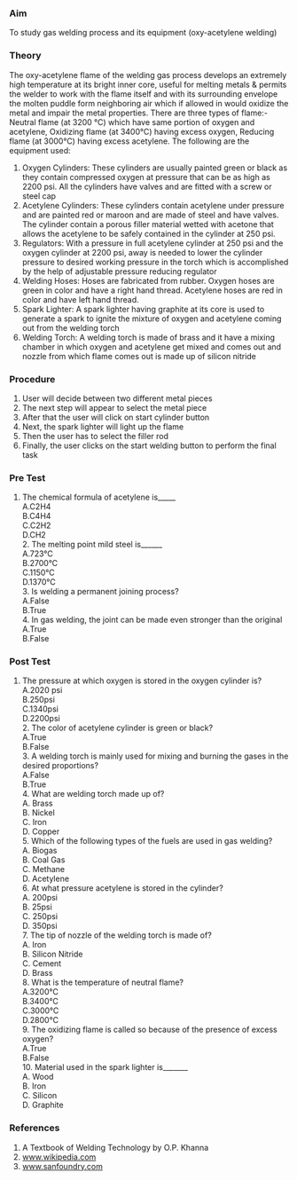 ### Aim
To study gas welding process and its equipment (oxy-acetylene welding)
### Theory
The oxy-acetylene flame of the welding gas process develops an extremely high temperature at its bright inner core, useful for melting metals & permits the welder to work with the flame itself and with its surrounding envelope the molten puddle form neighboring air which if allowed in would oxidize the metal and impair the metal properties. There are three types of flame:-Neutral flame (at 3200 °C) which have same portion of oxygen and acetylene, Oxidizing flame (at 3400°C) having excess oxygen, Reducing flame (at 3000°C) having excess acetylene.
The following are the equipment used:
1. Oxygen Cylinders: These cylinders are usually painted green or black as they contain compressed oxygen at pressure that can be as high as 2200 psi. All the cylinders have valves and are fitted with a screw or steel cap
2. Acetylene Cylinders: These cylinders contain acetylene under pressure and are painted red or maroon and are made of steel and have valves. The cylinder contain a porous filler material wetted with acetone that allows the acetylene to be safely contained in the cylinder at 250 psi.
3. Regulators: With a pressure in full acetylene cylinder at 250 psi and the oxygen cylinder at 2200 psi, away is needed to lower the cylinder pressure to desired working pressure in the torch which is accomplished by the help of adjustable pressure reducing regulator 
4. Welding Hoses: Hoses are fabricated from rubber. Oxygen hoses are green in color and have a right hand thread. Acetylene hoses are red in color and have left hand thread.
5. Spark Lighter: A spark lighter having graphite at its core is used to generate a spark to ignite the mixture of oxygen and acetylene coming out from the welding torch
6. Welding Torch: A welding torch is made of brass and it have a mixing chamber in which oxygen and acetylene get mixed and comes out and nozzle from which flame comes out  is made up of silicon nitride 

### Procedure
1. User will decide between two different metal pieces
2. The next step will appear to select the metal piece
3. After that the user will click on start cylinder button
4. Next, the spark lighter will light up the flame
5. Then the user has to select the filler rod 
6. Finally, the user clicks on the start welding button to perform the final task

### Pre Test
1. The chemical formula of acetylene is_____
<br>A.C2H4
<br>B.C4H4
<br>C.C2H2
<br>D.CH2
<br>2. The melting point mild steel is______
<br>A.723°C
<br>B.2700°C
<br>C.1150°C
<br>D.1370°C
<br>3. Is welding a permanent joining process?
<br>A.False
<br>B.True
<br>4. In gas welding, the joint can be made even stronger than the original
<br>A.True
<br>B.False
### Post Test
1. The pressure at which oxygen is stored in the oxygen cylinder is?
<br>A.2020 psi
<br>B.250psi
<br>C.1340psi
<br>D.2200psi
<br>2. The color of acetylene cylinder is green or black?
<br>A.True
<br>B.False
<br>3. A welding torch is mainly used for mixing and burning the gases  in the desired proportions?
<br>A.False
<br>B.True
<br>4. What are welding torch made up of?
<br>A. Brass
<br>B. Nickel 
<br>C. Iron
<br>D. Copper
<br>5. Which of the following types of the fuels are used in gas welding?
<br>A. Biogas
<br>B. Coal Gas 
<br>C. Methane
<br>D. Acetylene
<br>6. At what pressure acetylene is stored in the cylinder?
<br>A. 200psi
<br>B. 25psi
<br>C. 250psi
<br>D. 350psi
<br>7. The tip of nozzle of the welding torch is made of?
<br>A. Iron
<br>B. Silicon Nitride
<br>C. Cement
<br>D. Brass
<br>8. What is the temperature of neutral flame?
<br>A.3200°C
<br>B.3400°C
<br>C.3000°C
<br>D.2800°C
<br>9. The oxidizing flame is called so because of the presence of excess oxygen?
<br>A.True
<br>B.False
<br>10. Material used in the spark lighter is_______
<br>A. Wood
<br>B. Iron
<br>C. Silicon 
<br>D. Graphite
### References
1. A Textbook of Welding Technology by O.P. Khanna
2. www.wikipedia.com 
3. www.sanfoundry.com 

